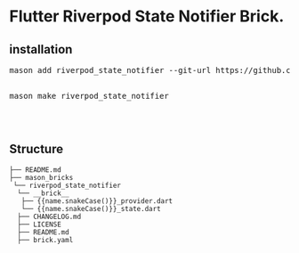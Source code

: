 # Flutter Riverpod State Notifier Brick.

<h2>installation</h2>
<pre>
mason add riverpod_state_notifier --git-url https://github.com/ibrahimEltayfe/mason_bricks --git-path ./riverpod_state_notifier

mason make riverpod_state_notifier

 </pre>

<h2>Structure</h2>

```
├── README.md
├── mason_bricks
 └── riverpod_state_notifier
  └── __brick__
   ├── {{name.snakeCase()}}_provider.dart
   └── {{name.snakeCase()}}_state.dart 
  ├── CHANGELOG.md
  ├── LICENSE
  ├── README.md
  ├── brick.yaml

```


